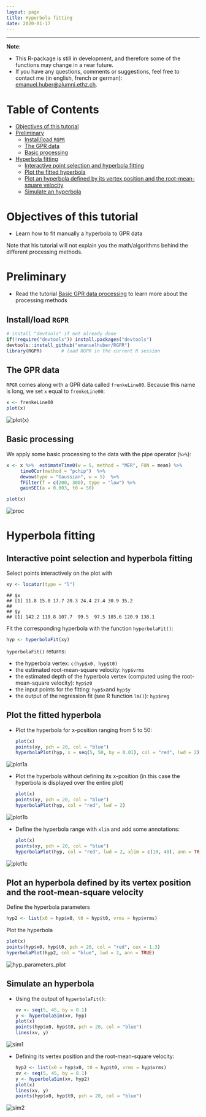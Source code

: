 ```yaml
---
layout: page
title: Hyperbola fitting
date: 2020-01-17
---
```


<!--
"/media/huber/Elements/UNIBAS/software/codeR/package_RGPR/RGPR-gh-pages/2014_04_25_frenke"
"G:/UNIBAS/software/codeR/package_RGPR/RGPR-gh-pages/2014_04_25_frenke"
-->

------------------------------------------------------------------------

**Note**:

-   This R-package is still in development, and therefore some of the functions may change in a near future.
-   If you have any questions, comments or suggestions, feel free to contact me (in english, french or german): <emanuel.huber@alumni.ethz.ch>.

Table of Contents
=================

-   [Objectives of this tutorial](#objectives-of-this-tutorial)
-   [Preliminary](#preliminary)
    -   [Install/load `RGPR`](#installload-rgpr)
    -   [The GPR data](#the-gpr-data)
    -   [Basic processing](#basic-processing)
-   [Hyperbola fitting](#hyperbola-fitting)
    -   [Interactive point selection and hyperbola fitting](#interactive-point-selection-and-hyperbola-fitting)
    -   [Plot the fitted hyperbola](#plot-the-fitted-hyperbola)
    -   [Plot an hyperbola defined by its vertex position and the root-mean-square velocity](#plot-an-hyperbola-defined-by-its-vertex-position-and-the-root-mean-square-velocity)
    -   [Simulate an hyperbola](#simulate-an-hyperbola)

Objectives of this tutorial
===========================

-   Learn how to fit manually a hyperbola to GPR data

Note that his tutorial will not explain you the math/algorithms behind the different processing methods.

Preliminary
===========

-   Read the tutorial [Basic GPR data processing](http://emanuelhuber.github.io/RGPR/01_RGPR_tutorial_basic-processing/) to learn more about the processing methods

Install/load `RGPR`
-------------------

``` r
# install "devtools" if not already done
if(!require("devtools")) install.packages("devtools")
devtools::install_github("emanuelhuber/RGPR")
library(RGPR)       # load RGPR in the current R session
```

The GPR data
------------

`RPGR` comes along with a GPR data called `frenkeLine00`. Because this name is long, we set `x` equal to `frenkeLine00`:

``` r
x <- frenkeLine00
plot(x)
```

![plot(x)](07_RGPR_tutorial_hyperbola_fitting_tp_files/figure-markdown_github/x-1.png)

Basic processing
----------------

We apply some basic processing to the data with the pipe operator (`%>%`):

``` r
x <- x %>%  estimateTime0(w = 5, method = "MER", FUN = mean) %>%
     time0Cor(method = "pchip")  %>%
     dewow(type = "Gaussian", w = 5)  %>%
     fFilter(f = c(200, 300), type = "low") %>%
     gainSEC(a = 0.003, t0 = 50)

plot(x)
```

![proc](07_RGPR_tutorial_hyperbola_fitting_tp_files/figure-markdown_github/proc-1.png)

Hyperbola fitting
=================

Interactive point selection and hyperbola fitting
-------------------------------------------------

Select points interactively on the plot with

``` r
xy <- locator(type = "l")
```

    ## $x
    ## [1] 11.8 15.0 17.7 20.3 24.4 27.4 30.9 35.2
    ##
    ## $y
    ## [1] 142.2 119.8 107.7  99.5  97.5 105.6 120.9 138.1

Fit the corresponding hyperbola with the function `hyperbolaFit()`:

``` r
hyp <- hyperbolaFit(xy)
```

`hyperbolaFit()` returns:

-   the hyperbola vertex: `c(hyp$x0, hyp$t0)`
-   the estimated root-mean-square velocity: `hyp$vrms`
-   the estimated depth of the hyperbola vertex (computed using the root-mean-square velocity): `hyp$z0`
-   the input points for the fitting: `hyp$x`and `hyp$y`
-   the output of the regression fit (see R function `lm()`): `hyp$reg`

Plot the fitted hyperbola
-------------------------

-   Plot the hyperbola for x-position ranging from 5 to 50:

    ``` r
    plot(x)
    points(xy, pch = 20, col = "blue")
    hyperbolaPlot(hyp, x = seq(5, 50, by = 0.01), col = "red", lwd = 2)
    ```

![plot1a](07_RGPR_tutorial_hyperbola_fitting_tp_files/figure-markdown_github/plot1a-1.png)

-   Plot the hyperbola without defining its x-position (in this case the hyperbola is displayed over the entire plot)

    ``` r
    plot(x)
    points(xy, pch = 20, col = "blue")
    hyperbolaPlot(hyp, col = "red", lwd = 2)
    ```

![plot1b](07_RGPR_tutorial_hyperbola_fitting_tp_files/figure-markdown_github/plot1b-1.png)

-   Define the hyperbola range with `xlim` and add some annotations:

    ``` r
    plot(x)
    points(xy, pch = 20, col = "blue")
    hyperbolaPlot(hyp, col = "red", lwd = 2, xlim = c(10, 40), ann = TRUE)
    ```

![plot1c](07_RGPR_tutorial_hyperbola_fitting_tp_files/figure-markdown_github/plot1c-1.png)

Plot an hyperbola defined by its vertex position and the root-mean-square velocity
----------------------------------------------------------------------------------

Define the hyperbola parameters

``` r
hyp2 <- list(x0 = hyp$x0, t0 = hyp$t0, vrms = hyp$vrms)
```

Plot the hyperbola

``` r
plot(x)
points(hyp$x0, hyp$t0, pch = 20, col = "red", cex = 1.3)
hyperbolaPlot(hyp2, col = "blue", lwd = 2, ann = TRUE)
```

![hyp\_parameters\_plot](07_RGPR_tutorial_hyperbola_fitting_tp_files/figure-markdown_github/hyp2_plot-1.png)

Simulate an hyperbola
---------------------

-   Using the output of `hyperbolaFit()`:

    ``` r
    xv <- seq(5, 45, by = 0.1)
    y <- hyperbolaSim(xv, hyp)
    plot(x)
    points(hyp$x0, hyp$t0, pch = 20, col = "blue")
    lines(xv, y)
    ```

![sim1](07_RGPR_tutorial_hyperbola_fitting_tp_files/figure-markdown_github/sim1-1.png)

-   Defining its vertex position and the root-mean-square velocity:

    ``` r
    hyp2 <- list(x0 = hyp$x0, t0 = hyp$t0, vrms = hyp$vrms)
    xv <- seq(5, 45, by = 0.1)
    y <- hyperbolaSim(xv, hyp2)
    plot(x)
    lines(xv, y)
    points(hyp$x0, hyp$t0, pch = 20, col = "blue")
    ```

![sim2](07_RGPR_tutorial_hyperbola_fitting_tp_files/figure-markdown_github/sim2-1.png)
